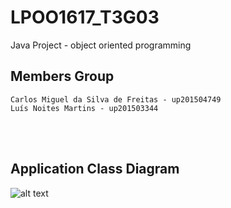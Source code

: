 # LPOO1617_T3G03

Java Project - object oriented programming



## Members Group

    Carlos Miguel da Silva de Freitas - up201504749
    Luís Noites Martins - up201503344
<br><br>
## Application Class Diagram

![alt text](https://github.com/luisnmartins/LPOO1617_T3G03/tree/final-project-delivery/Resources/PocketSaveUML.png)
